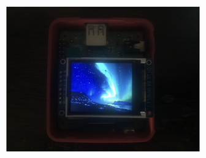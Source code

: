 ![screenshot](https://github.com/TheMindVirus/macropad/blob/archive/sketches/SeesawST7735/media/IMG_6230.jpg)